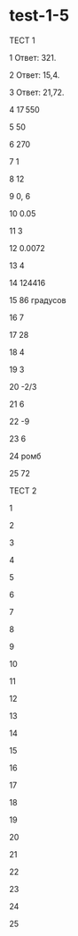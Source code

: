 # test-1-5


ТЕСТ 1

1 
Ответ: 321.

2 
Ответ: 15,4.

3 
Ответ: 21,72.

4
17 550

5
50

6
270

7
1

8
12

9
0, 6

10
0.05

11
3

12
0.0072

13
4

14
124416

15
86 градусов

16
7

17
28

18
4

19
3

20
-2/3

21
6

22
-9

23
6

24
ромб

25
72


ТЕСТ 2

1

2

3

4

5

6

7

8

9

10

11

12

13

14

15

16

17

18

19

20

21

22

23

24

25
